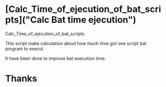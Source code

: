 # [Calc_Time_of_ejecution_of_bat_scripts]("Calc Bat time ejecution")
 Calc_Time_of_ejecution_of_bat_scripts

 This script make calculation about how much time got one script bat program to execut.

 It have been done to improve bat execution time.

# Thanks
